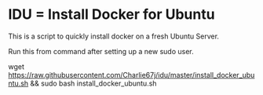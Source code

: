 # IDU = Install Docker for Ubuntu

This is a script to quickly install docker on a fresh Ubuntu Server.

Run this from command after setting up a new sudo user. 

wget https://raw.githubusercontent.com/Charlie67j/idu/master/install_docker_ubuntu.sh && sudo bash install_docker_ubuntu.sh

